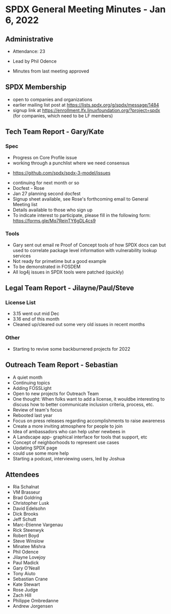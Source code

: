 # SPDX General Meeting Minutes - Jan 6, 2022

## Administrative
- Attendance: 23

- Lead by Phil Odence
- Minutes from last meeting approved

## SPDX Membership
- open to companies and organizations
- earlier mailing list post at https://lists.spdx.org/g/spdx/message/1484
- signup link at https://enrollment.lfx.linuxfoundation.org/?project=spdx (for companies, which need to be LF members)

## Tech Team Report - Gary/Kate
### Spec
- Progress on Core Profile issue
- working through a punchlist where we need consensus
* https://github.com/spdx/spdx-3-model/issues
- continuing for next month or so
- Docfest - Rose
- Jan 27 planning second docfest
- Signup sheet available, see Rose's forthcoming email to General Meeting list
- Details available to those who sign up 
- To indicate interest to participate, please fill in the following form:
https://forms.gle/Mq7ReinTY6gDL4cs9
### Tools
- Gary sent out email re Proof of Concept tools of how SPDX docs can but used to correlate package level information with vulnerability lookup services
- Not ready for primetime but a good example
- To be demonstrated in FOSDEM
- All log4j issues in SPDX tools were patched (quickly)

## Legal Team Report - Jilayne/Paul/Steve
### License List
- 3.15 went out mid Dec
- 3.16 end of this month
- Cleaned up/cleared out some very old issues in recent months
### Other
- Starting to revive some backburnered projects for 2022
 
## Outreach Team Report -  Sebastian
- A quiet month
- Continuing topics
- Adding FOSSLight
- Open to new projects for Outreach Team
- One thought: When folks want to add a license, it wouldbe interesting to discuss how to better communicate inclusion criteria, process, etc.
- Review of team's focus
- Rebooted last year
- Focus on press releases regarding accomplishments to raise awareness
- Create a more inviting atmosphere for people to join
- Idea of ambassadors who can help usher newbees in
- A Landscape app- graphical interface for tools that support, etc
- Concept of neighborhoods to represent use cases
- Updating SPDX page
- could use some more help
- Starting a podcast, interviewing users, led by Joshua


## Attendees

* Ria Schalnat
* VM Brasseur
* Brad Goldring
* Christopher Lusk
* David Edelsohn
* Dick Brooks
* Jeff Schutt
* Marc-Etienne Vargenau
* Rick Steenwyk
* Robert Boyd
* Steve Winslow
* Minatee Mishra
* Phil Odence
* Jilayne Lovejoy
* Paul Madick
* Gary O'Neall
* Tony Aiuto
* Sebastian Crane
* Kate Stewart
* Rose Judge
* Zach Hill
* Philippe Ombredanne
* Andrew Jorgensen
